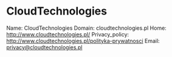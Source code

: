 
# CloudTechnologies 

Name: CloudTechnologies 
Domain: cloudtechnologies.pl
Home: http://www.cloudtechnologies.pl/
Privacy_policy: http://www.cloudtechnologies.pl/polityka-prywatnosci
Email: privacy@cloudtechnologies.pl
